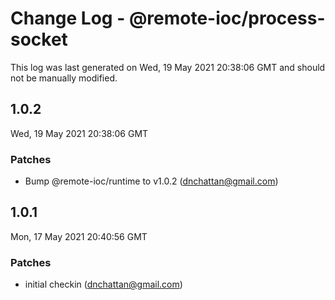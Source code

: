 # Change Log - @remote-ioc/process-socket

This log was last generated on Wed, 19 May 2021 20:38:06 GMT and should not be manually modified.

<!-- Start content -->

## 1.0.2

Wed, 19 May 2021 20:38:06 GMT

### Patches

- Bump @remote-ioc/runtime to v1.0.2 (dnchattan@gmail.com)

## 1.0.1

Mon, 17 May 2021 20:40:56 GMT

### Patches

- initial checkin (dnchattan@gmail.com)
